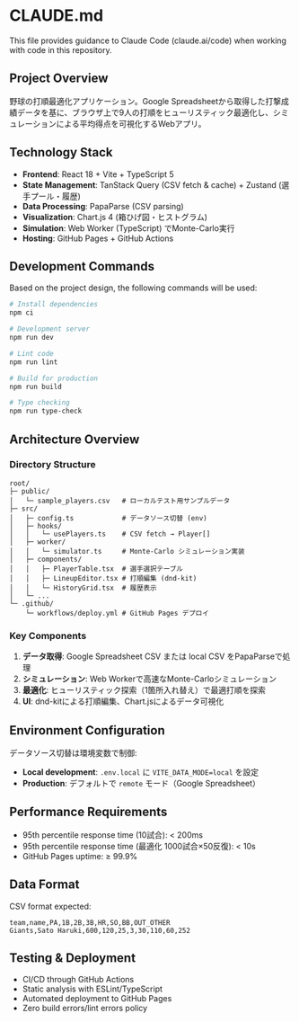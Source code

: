# CLAUDE.md

This file provides guidance to Claude Code (claude.ai/code) when working with code in this repository.

## Project Overview

野球の打順最適化アプリケーション。Google Spreadsheetから取得した打撃成績データを基に、ブラウザ上で9人の打順をヒューリスティック最適化し、シミュレーションによる平均得点を可視化するWebアプリ。

## Technology Stack

- **Frontend**: React 18 + Vite + TypeScript 5
- **State Management**: TanStack Query (CSV fetch & cache) + Zustand (選手プール・履歴)
- **Data Processing**: PapaParse (CSV parsing)
- **Visualization**: Chart.js 4 (箱ひげ図・ヒストグラム)
- **Simulation**: Web Worker (TypeScript) でMonte-Carlo実行
- **Hosting**: GitHub Pages + GitHub Actions

## Development Commands

Based on the project design, the following commands will be used:

```bash
# Install dependencies
npm ci

# Development server
npm run dev

# Lint code
npm run lint

# Build for production
npm run build

# Type checking
npm run type-check
```

## Architecture Overview

### Directory Structure
```
root/
├─ public/
│   └─ sample_players.csv   # ローカルテスト用サンプルデータ
├─ src/
│   ├─ config.ts            # データソース切替 (env)
│   ├─ hooks/
│   │   └─ usePlayers.ts    # CSV fetch → Player[]
│   ├─ worker/
│   │   └─ simulator.ts     # Monte-Carlo シミュレーション実装
│   ├─ components/
│   │   ├─ PlayerTable.tsx  # 選手選択テーブル
│   │   ├─ LineupEditor.tsx # 打順編集 (dnd-kit)
│   │   └─ HistoryGrid.tsx  # 履歴表示
│   └─ ...
└─ .github/
    └─ workflows/deploy.yml # GitHub Pages デプロイ
```

### Key Components

1. **データ取得**: Google Spreadsheet CSV または local CSV をPapaParseで処理
2. **シミュレーション**: Web Workerで高速なMonte-Carloシミュレーション
3. **最適化**: ヒューリスティック探索（1箇所入れ替え）で最適打順を探索
4. **UI**: dnd-kitによる打順編集、Chart.jsによるデータ可視化

## Environment Configuration

データソース切替は環境変数で制御:
- **Local development**: `.env.local` に `VITE_DATA_MODE=local` を設定
- **Production**: デフォルトで `remote` モード（Google Spreadsheet）

## Performance Requirements

- 95th percentile response time (10試合): < 200ms
- 95th percentile response time (最適化 1000試合×50反復): < 10s
- GitHub Pages uptime: ≥ 99.9%

## Data Format

CSV format expected:
```csv
team,name,PA,1B,2B,3B,HR,SO,BB,OUT_OTHER
Giants,Sato Haruki,600,120,25,3,30,110,60,252
```

## Testing & Deployment

- CI/CD through GitHub Actions
- Static analysis with ESLint/TypeScript
- Automated deployment to GitHub Pages
- Zero build errors/lint errors policy